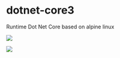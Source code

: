 # dotnet-core3

Runtime Dot Net Core based on alpine linux

[![](https://images.microbadger.com/badges/image/imdocker1/dotnet-core3.svg)](https://microbadger.com/images/imdocker1/dotnet-core3 "Get your own image badge on microbadger.com")

[![](https://images.microbadger.com/badges/version/imdocker1/dotnet-core3.svg)](https://microbadger.com/images/imdocker1/dotnet-core3 "Get your own version badge on microbadger.com")
